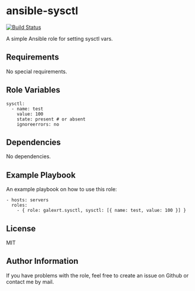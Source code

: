 ansible-sysctl
==============

[![Build Status](https://travis-ci.org/galexrt/ansible-sysctl.svg?branch=master)](https://travis-ci.org/galexrt/ansible-sysctl)

A simple Ansible role for setting sysctl vars.

Requirements
------------

No special requirements.

Role Variables
--------------

```
sysctl:
  - name: test
    value: 100
    state: present # or absent
    ignoreerrors: no
```

Dependencies
------------

No dependencies.

Example Playbook
----------------

An example playbook on how to use this role:
```
- hosts: servers
  roles:
    - { role: galexrt.sysctl, sysctl: [{ name: test, value: 100 }] }
```

License
-------

MIT

Author Information
------------------

If you have problems with the role, feel free to create an issue on Github or contact me by mail.
